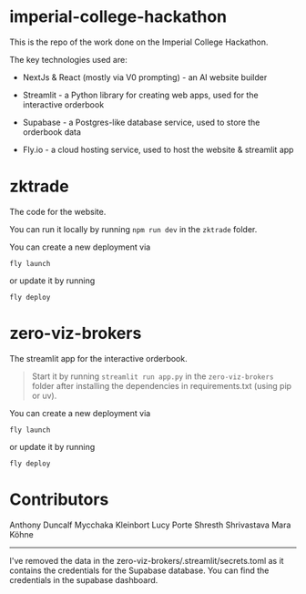 # imperial-college-hackathon

This is the repo of the work done on the Imperial College Hackathon.

The key technologies used are:

* NextJs & React (mostly via V0 prompting) - an AI website builder 

* Streamlit - a Python library for creating web apps, used for the interactive orderbook

* Supabase - a Postgres-like database service, used to store the orderbook data

* Fly.io - a cloud hosting service, used to host the website & streamlit app


# zktrade
The code for the website.

You can run it locally by running `npm run dev` in the `zktrade` folder.

You can create a new deployment via

`fly launch`

or update it by running

`fly deploy`

# zero-viz-brokers
The streamlit app for the interactive orderbook.

> Start it by running `streamlit run app.py` in the `zero-viz-brokers` folder after installing the dependencies in requirements.txt (using pip or uv).

You can create a new deployment via

`fly launch`

or update it by running

`fly deploy`

# Contributors
Anthony Duncalf
Mycchaka Kleinbort
Lucy Porte
Shresth Shrivastava
Mara Köhne

---

I've removed the data in the zero-viz-brokers/.streamlit/secrets.toml as it contains the credentials for the Supabase database. You can find the credentials in the supabase dashboard.


